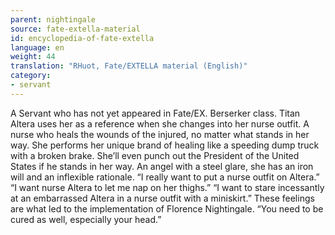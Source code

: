 ```yaml
---
parent: nightingale
source: fate-extella-material
id: encyclopedia-of-fate-extella
language: en
weight: 44
translation: "RHuot, Fate/EXTELLA material (English)"
category:
- servant
---
```


A Servant who has not yet appeared in Fate/EX. Berserker class.
Titan Altera uses her as a reference when she changes into her nurse outfit.
A nurse who heals the wounds of the injured, no matter what stands in her way. She performs her unique brand of healing like a speeding dump truck with a broken brake. She’ll even punch out the President of the United States if he stands in her way.
An angel with a steel glare, she has an iron will and an inflexible rationale.
“I really want to put a nurse outfit on Altera.”
“I want nurse Altera to let me nap on her thighs.”
“I want to stare incessantly at an embarrassed Altera in a nurse outfit with a miniskirt.”
These feelings are what led to the implementation of Florence Nightingale.
“You need to be cured as well, especially your head.”

